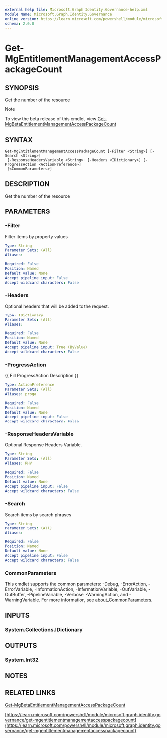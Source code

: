 ```yaml
---
external help file: Microsoft.Graph.Identity.Governance-help.xml
Module Name: Microsoft.Graph.Identity.Governance
online version: https://learn.microsoft.com/powershell/module/microsoft.graph.identity.governance/get-mgentitlementmanagementaccesspackagecount
schema: 2.0.0
---
```


# Get-MgEntitlementManagementAccessPackageCount

## SYNOPSIS
Get the number of the resource

> [!NOTE]
> To view the beta release of this cmdlet, view [Get-MgBetaEntitlementManagementAccessPackageCount](/powershell/module/Microsoft.Graph.Beta.Identity.Governance/Get-MgBetaEntitlementManagementAccessPackageCount?view=graph-powershell-beta)

## SYNTAX

```
Get-MgEntitlementManagementAccessPackageCount [-Filter <String>] [-Search <String>]
 [-ResponseHeadersVariable <String>] [-Headers <IDictionary>] [-ProgressAction <ActionPreference>]
 [<CommonParameters>]
```

## DESCRIPTION
Get the number of the resource

## PARAMETERS

### -Filter
Filter items by property values

```yaml
Type: String
Parameter Sets: (All)
Aliases:

Required: False
Position: Named
Default value: None
Accept pipeline input: False
Accept wildcard characters: False
```

### -Headers
Optional headers that will be added to the request.

```yaml
Type: IDictionary
Parameter Sets: (All)
Aliases:

Required: False
Position: Named
Default value: None
Accept pipeline input: True (ByValue)
Accept wildcard characters: False
```

### -ProgressAction
{{ Fill ProgressAction Description }}

```yaml
Type: ActionPreference
Parameter Sets: (All)
Aliases: proga

Required: False
Position: Named
Default value: None
Accept pipeline input: False
Accept wildcard characters: False
```

### -ResponseHeadersVariable
Optional Response Headers Variable.

```yaml
Type: String
Parameter Sets: (All)
Aliases: RHV

Required: False
Position: Named
Default value: None
Accept pipeline input: False
Accept wildcard characters: False
```

### -Search
Search items by search phrases

```yaml
Type: String
Parameter Sets: (All)
Aliases:

Required: False
Position: Named
Default value: None
Accept pipeline input: False
Accept wildcard characters: False
```

### CommonParameters
This cmdlet supports the common parameters: -Debug, -ErrorAction, -ErrorVariable, -InformationAction, -InformationVariable, -OutVariable, -OutBuffer, -PipelineVariable, -Verbose, -WarningAction, and -WarningVariable. For more information, see [about_CommonParameters](http://go.microsoft.com/fwlink/?LinkID=113216).

## INPUTS

### System.Collections.IDictionary
## OUTPUTS

### System.Int32
## NOTES

## RELATED LINKS
[Get-MgBetaEntitlementManagementAccessPackageCount](/powershell/module/Microsoft.Graph.Beta.Identity.Governance/Get-MgBetaEntitlementManagementAccessPackageCount?view=graph-powershell-beta)

[https://learn.microsoft.com/powershell/module/microsoft.graph.identity.governance/get-mgentitlementmanagementaccesspackagecount](https://learn.microsoft.com/powershell/module/microsoft.graph.identity.governance/get-mgentitlementmanagementaccesspackagecount)





